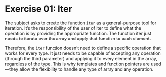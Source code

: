# Exercise 01: Iter

The subject asks to create the function `iter` as a general-purpose tool for iteration. It’s the responsibility of the user of iter to define what the operation is by providing the appropriate function. The function iter just needs to iterate over the array and apply that function to each element.

Therefore, the `iter` function doesn’t need to define a specific operation that works for every type. It just needs to be capable of accepting any operation (through the third parameter) and applying it to every element in the array, regardless of the type. This is why templates and function pointers are used—they allow the flexibility to handle any type of array and any operation.
